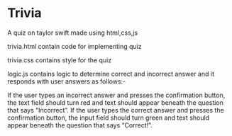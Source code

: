 # Trivia
A quiz on taylor swift made using html,css,js

trivia.html contain code for implementing quiz

trivia.css contains style for the quiz 

logic.js contains logic to determine correct and incorrect answer and it responds with user answers as follows:-


   If the user types an incorrect answer and presses the confirmation button, the text field should turn red and text should appear beneath the question that says “Incorrect”.
   If the user types the correct answer and presses the confirmation button, the input field should turn green and text should appear beneath the question that says “Correct!”.
